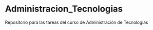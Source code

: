 # Administracion_Tecnologias
Repositorio para las tareas del curso de Administración de Tecnologías
